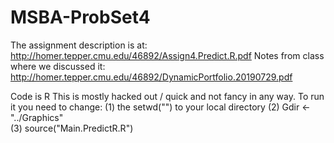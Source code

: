 # MSBA-ProbSet4
 The assignment description is at: http://homer.tepper.cmu.edu/46892/Assign4.Predict.R.pdf
  Notes from class where we discussed it: http://homer.tepper.cmu.edu/46892/DynamicPortfolio.20190729.pdf

 Code is R
 This is mostly hacked out / quick and not fancy in any way.
 To run it you need to change: 
   (1) the setwd("") to your local directory 
   (2) Gdir <-"../Graphics"   
  (3) source("Main.PredictR.R")
